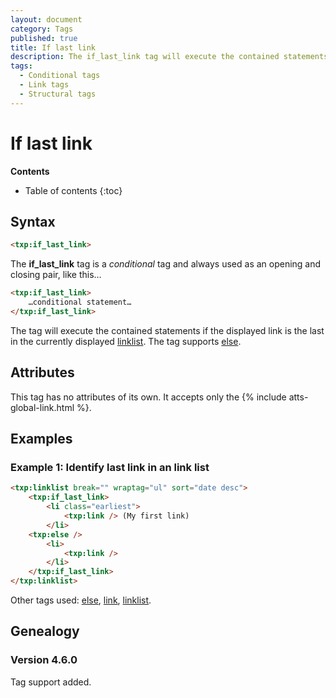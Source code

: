 ```yaml
---
layout: document
category: Tags
published: true
title: If last link
description: The if_last_link tag will execute the contained statements if the displayed link is the last in the currently displayed link list.
tags:
  - Conditional tags
  - Link tags
  - Structural tags
---
```


# If last link

**Contents**

* Table of contents
{:toc}

## Syntax

~~~ html
<txp:if_last_link>
~~~

The **if_last_link** tag is a *conditional* tag and always used as an opening and closing pair, like this…

~~~ html
<txp:if_last_link>
    …conditional statement…
</txp:if_last_link>
~~~

The tag will execute the contained statements if the displayed link is the last in the currently displayed [linklist](/tags/linklist). The tag supports [else](/tags/else).

## Attributes

This tag has no attributes of its own. It accepts only the {% include atts-global-link.html %}.

## Examples

### Example 1: Identify last link in an link list

~~~ html
<txp:linklist break="" wraptag="ul" sort="date desc">
    <txp:if_last_link>
        <li class="earliest">
            <txp:link /> (My first link)
        </li>
    <txp:else />
        <li>
            <txp:link />
        </li>
    </txp:if_last_link>
</txp:linklist>
~~~

Other tags used: [else](/tags/else), [link](/tags/link), [linklist](/tags/linklist).

## Genealogy

### Version 4.6.0

Tag support added.
